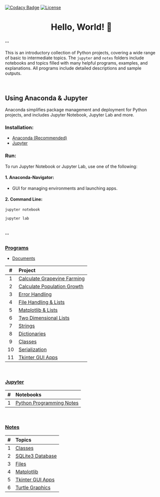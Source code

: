 [![Codacy Badge](https://app.codacy.com/project/badge/Grade/558fae1bc9664d3ca9bb09c632e06bff)](https://app.codacy.com/gh/nragland37/python-projects/dashboard?utm_source=gh&utm_medium=referral&utm_content=&utm_campaign=Badge_grade)
[![License](https://img.shields.io/badge/license-MIT-blue)](https://github.com/nragland37/cpp-projects/blob/main/LICENSE)

# <p align="center"> Hello, World! :snake: </p>

'''

This is an introductory collection of Python projects, covering a wide range of basic to intermediate topics. The `jupyter` and `notes` folders include notebooks and topics filled with many helpful programs, examples, and explanations. All programs include detailed descriptions and sample outputs.

<br>

## Using Anaconda & Jupyter
Anaconda simplifies package management and deployment for Python projects, and includes Jupyter Notebook, Jupyter Lab and more.

### Installation:
- [Anaconda (Recommended)](https://www.anaconda.com/products/distribution)
- [Jupyter](https://jupyter.org/install)

### Run:
To run Jupyter Notebook or Jupyter Lab, use one of the following:
#### 1. Anaconda-Navigator:
- GUI for managing environments and launching apps.
#### 2. Command Line:
```bash
jupyter notebook
```
```bash
jupyter lab
```
#
'''

### [Programs](/src)
* [Documents](src/docs/)

| # | Project |
|:---:|:---|
| 1 | [Calculate Grapevine Farming](./src/01-calculateGrapevineFarming) | 
| 2 | [Calculate Population Growth](./src/02-calculatePopulationGrowth) | 
| 3 | [Error Handling](./src/03-errorHandling) | 
| 4 | [File Handling & Lists](./src/04-fileHandling_lists) |  
| 5 | [Matplotlib & Lists](./src/05-matplotlib_lists) |  
| 6 | [Two Dimensional Lists](./src/06-twoDimensionalLists) |
| 7 | [Strings](./src/07-strings) |
| 8 | [Dictionaries](./src/08-dictionaries) | 
| 9 | [Classes](./src/09-classes) |
| 10 | [Serialization](./src/10-serialization_pickle) |
| 11 | [Tkinter GUI Apps](./src/11-tkinterApps) |

<br>

### [Jupyter](/jupyter)

| # | Notebooks |
|:---:|:---|
| 1 | [Python Programming Notes](./jupyter/python_notes.ipynb) | 

<br>

### [Notes](/notes)

| # | Topics |
|:---:|:---|
| 1 | [Classes](./notes/classes) | 
| 2 | [SQLite3 Database](./notes/database) | 
| 3 | [Files](./notes/files) | 
| 4 | [Matplotlib](./notes/matplotlib) |  
| 5 | [Tkinter GUI Apps](./notes/tkinter) |
| 6 | [Turtle Graphics](./notes/turtle) |
